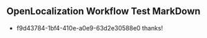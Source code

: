 ## OpenLocalization Workflow Test MarkDown
* f9d43784-1bf4-410e-a0e9-63d2e30588e0 thanks!

<!--HONumber=Aug16_HO3-->


